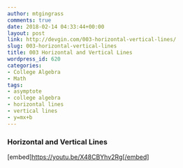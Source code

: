 ```yaml
---
author: mtgingrass
comments: true
date: 2018-02-14 04:33:44+00:00
layout: post
link: http://devgin.com/003-horizontal-vertical-lines/
slug: 003-horizontal-vertical-lines
title: 003 Horizontal and Vertical Lines
wordpress_id: 620
categories:
- College Algebra
- Math
tags:
- asymptote
- college algebra
- horizontal lines
- vertical lines
- y=mx+b
---
```


### Horizontal and Vertical Lines


[embed]https://youtu.be/X48CBYhv2Rg[/embed]
